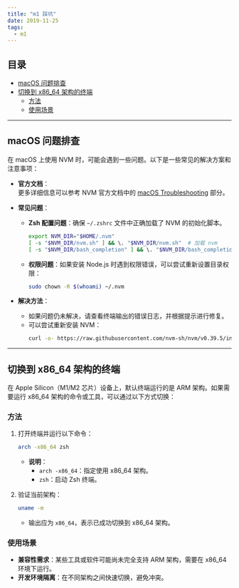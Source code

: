 ```yaml
---
title: "m1 踩坑"
date: 2019-11-25
tags:
  - m1
---
```


## 目录

- [macOS 问题排查](#macos-问题排查)
- [切换到 x86\_64 架构的终端](#切换到-x86_64-架构的终端)
  - [方法](#方法)
  - [使用场景](#使用场景)

---

## macOS 问题排查

在 macOS 上使用 NVM 时，可能会遇到一些问题。以下是一些常见的解决方案和注意事项：

- **官方文档**：  
  更多详细信息可以参考 NVM 官方文档中的 [macOS Troubleshooting](https://github.com/nvm-sh/nvm#macos-troubleshooting) 部分。

- **常见问题**：
  - **Zsh 配置问题**：确保 `~/.zshrc` 文件中正确加载了 NVM 的初始化脚本。
    ```bash
    export NVM_DIR="$HOME/.nvm"
    [ -s "$NVM_DIR/nvm.sh" ] && \. "$NVM_DIR/nvm.sh"  # 加载 nvm
    [ -s "$NVM_DIR/bash_completion" ] && \. "$NVM_DIR/bash_completion"  # 加载 bash_completion (可选)
    ```
  - **权限问题**：如果安装 Node.js 时遇到权限错误，可以尝试重新设置目录权限：
    ```bash
    sudo chown -R $(whoami) ~/.nvm
    ```

- **解决方法**：
  - 如果问题仍未解决，请查看终端输出的错误日志，并根据提示进行修复。
  - 可以尝试重新安装 NVM：
    ```bash
    curl -o- https://raw.githubusercontent.com/nvm-sh/nvm/v0.39.5/install.sh | bash
    ```

---

## 切换到 x86_64 架构的终端

在 Apple Silicon（M1/M2 芯片）设备上，默认终端运行的是 ARM 架构。如果需要运行 x86_64 架构的命令或工具，可以通过以下方式切换：

### 方法

1. 打开终端并运行以下命令：
   ```bash
   arch -x86_64 zsh
   ```
   - **说明**：
     - `arch -x86_64`：指定使用 x86_64 架构。
     - `zsh`：启动 Zsh 终端。

2. 验证当前架构：
   ```bash
   uname -m
   ```
   - 输出应为 `x86_64`，表示已成功切换到 x86_64 架构。

### 使用场景

- **兼容性需求**：某些工具或软件可能尚未完全支持 ARM 架构，需要在 x86_64 环境下运行。
- **开发环境隔离**：在不同架构之间快速切换，避免冲突。
